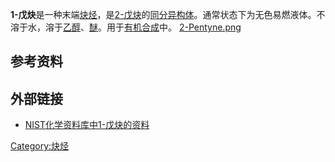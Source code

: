 **1-戊炔**是一种末端[炔烃](../Page/炔烃.md "wikilink")，是[2-戊炔](../Page/2-戊炔.md "wikilink")的[同分异构体](https://zh.wikipedia.org/wiki/同分异构体 "wikilink")。通常状态下为无色易燃液体。不溶于水，溶于[乙醇](../Page/乙醇.md "wikilink")、[醚](../Page/醚.md "wikilink")。用于[有机合成](../Page/有机合成.md "wikilink")中。
[2-Pentyne.png](https://zh.wikipedia.org/wiki/File:2-Pentyne.png "fig:2-Pentyne.png")

## 参考资料

<references/>

## 外部链接

  - [NIST化学资料库中1-戊炔的资料](http://webbook.nist.gov/cgi/cbook.cgi?ID=C627190)

[Category:炔烃](https://zh.wikipedia.org/wiki/Category:炔烃 "wikilink")